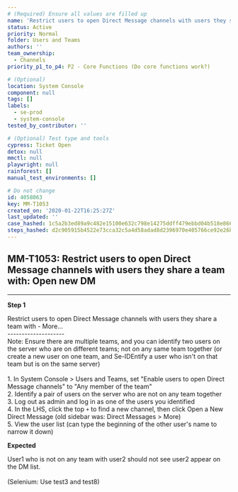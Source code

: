 ```yaml
---
# (Required) Ensure all values are filled up
name: 'Restrict users to open Direct Message channels with users they share a team with: Open new DM'
status: Active
priority: Normal
folder: Users and Teams
authors: ''
team_ownership:
  - Channels
priority_p1_to_p4: P2 - Core Functions (Do core functions work?)

# (Optional)
location: System Console
component: null
tags: []
labels:
  - se-prod
  - system-console
tested_by_contributor: ''

# (Optional) Test type and tools
cypress: Ticket Open
detox: null
mmctl: null
playwright: null
rainforest: []
manual_test_environments: []

# Do not change
id: 4058063
key: MM-T1053
created_on: '2020-01-22T16:25:27Z'
last_updated: ''
case_hashed: 1c5a2b3ed89a9c482e15100e632c798e14275ddff479ebbd04b518e866fa4c0ed664aed98029f6eb733dd13795d59408
steps_hashed: d2c905915b4522e73cca32c5a4d58adad8d2396970e405766ce92e26b9606a103f50dd1f5d5a110a90c75bf3a9edf18f
---
```


<!-- (Auto-generated) Based on frontmatter's "key" and "name" -->

## MM-T1053: Restrict users to open Direct Message channels with users they share a team with: Open new DM

---

**Step 1**

Restrict users to open Direct Message channels with users they share a team with - More...\
\--------------------\
Note: Ensure there are multiple teams, and you can identify two users on the server who are on different teams; not on any same team together (or create a new user on one team, and Se-IDEntify a user who isn't on that team but is on the same server)\
\
1\. In System Console > Users and Teams, set "Enable users to open Direct Message channels" to "Any member of the team"\
2\. Identify a pair of users on the server who are not on any team together\
3\. Log out as admin and log in as one of the users you identified\
4\. In the LHS, click the top `+` to find a new channel, then click Open a New Direct Message (old sidebar was: Direct Messages > More)\
5\. View the user list (can type the beginning of the other user's name to narrow it down)

**Expected**

​​​​User1 who is not on any team with user2 should not see user2 appear on the DM list.\
\
(Selenium: Use test3 and test8)
